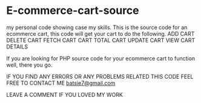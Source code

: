# E-commerce-cart-source
my personal code showing case my skills.
This is the source code for an ecommerce cart, this code will get your cart to do the following.
ADD CART
DELETE CART
FETCH CART
CART TOTAL
CART UPDATE
CART VIEW
CART DETAILS

If you are looking for PHP source code for your ecommerce cart to function well, there you go.

IF YOU FIND ANY ERRORS OR ANY PROBLEMS RELATED THIS CODE FEEL FREE TO CONTACT ME batsie7@gmail.com 

LEAVE A COMMENT IF YOU LOVED MY WORK
